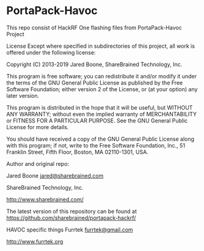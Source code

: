 # PortaPack-Havoc

This repo consist of HackRF One flashing files from PortaPack-Havoc Project

License Except where specified in subdirectories of this project, all work is offered under the following license:

Copyright (C) 2013-2019 Jared Boone, ShareBrained Technology, Inc.

This program is free software; you can redistribute it and/or modify it under the terms of the GNU General Public License as published by the Free Software Foundation; either version 2 of the License, or (at your option) any later version.

This program is distributed in the hope that it will be useful, but WITHOUT ANY WARRANTY; without even the implied warranty of MERCHANTABILITY or FITNESS FOR A PARTICULAR PURPOSE. See the GNU General Public License for more details.

You should have received a copy of the GNU General Public License along with this program; if not, write to the Free Software Foundation, Inc., 51 Franklin Street, Fifth Floor, Boston, MA 02110-1301, USA.

Author and original repo:

Jared Boone jared@sharebrained.com

ShareBrained Technology, Inc.

http://www.sharebrained.com/

The latest version of this repository can be found at https://github.com/sharebrained/portapack-hackrf/

HAVOC specific things
Furrtek furrtek@gmail.com

http://www.furrtek.org
